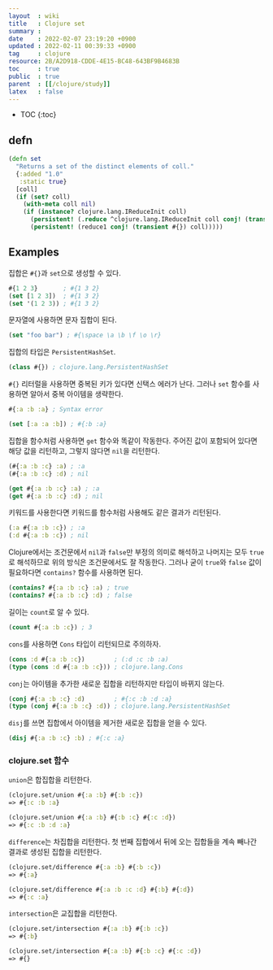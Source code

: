 ```yaml
---
layout  : wiki
title   : Clojure set
summary : 
date    : 2022-02-07 23:19:20 +0900
updated : 2022-02-11 00:39:33 +0900
tag     : clojure
resource: 2B/A2D918-CDDE-4E15-BC48-643BF9B4683B
toc     : true
public  : true
parent  : [[/clojure/study]]
latex   : false
---
```

* TOC
{:toc}

## defn

```clojure
(defn set
  "Returns a set of the distinct elements of coll."
  {:added "1.0"
   :static true}
  [coll]
  (if (set? coll)
    (with-meta coll nil)
    (if (instance? clojure.lang.IReduceInit coll)
      (persistent! (.reduce ^clojure.lang.IReduceInit coll conj! (transient #{})))
      (persistent! (reduce1 conj! (transient #{}) coll)))))
```

## Examples

집합은 `#{}`과 `set`으로 생성할 수 있다.

```clojure
#{1 2 3}       ; #{1 3 2}
(set [1 2 3])  ; #{1 3 2}
(set '(1 2 3)) ; #{1 3 2}
```

문자열에 사용하면 문자 집합이 된다.

```clojure
(set "foo bar") ; #{\space \a \b \f \o \r}
```

집합의 타입은 `PersistentHashSet`.

```clojure
(class #{}) ; clojure.lang.PersistentHashSet
```

`#{}` 리터럴을 사용하면 중복된 키가 있다면 신택스 에러가 난다. 그러나 `set` 함수를 사용하면 알아서 중복 아이템을 생략한다.

```clojure
#{:a :b :a} ; Syntax error

(set [:a :a :b]) ; #{:b :a}
```

집합을 함수처럼 사용하면 `get` 함수와 똑같이 작동한다. 주어진 값이 포함되어 있다면 해당 값을 리턴하고, 그렇지 않다면 `nil`을 리턴한다.

```clojure
(#{:a :b :c} :a) ; :a
(#{:a :b :c} :d) ; nil

(get #{:a :b :c} :a) ; :a
(get #{:a :b :c} :d) ; nil
```

키워드를 사용한다면 키워드를 함수처럼 사용해도 같은 결과가 리턴된다.

```clojure
(:a #{:a :b :c}) ; :a
(:d #{:a :b :c}) ; nil
```

Clojure에서는 조건문에서 `nil`과 `false`만 부정의 의미로 해석하고 나머지는 모두 `true`로 해석하므로 위의 방식은 조건문에서도 잘 작동한다.
그러나 굳이 `true`와 `false` 값이 필요하다면 `contains?` 함수를 사용하면 된다.

```clojure
(contains? #{:a :b :c} :a) ; true
(contains? #{:a :b :c} :d) ; false
```

길이는 `count`로 알 수 있다.

```clojure
(count #{:a :b :c}) ; 3
```

`cons`를 사용하면 `Cons` 타입이 리턴되므로 주의하자.

```clojure
(cons :d #{:a :b :c})        ; (:d :c :b :a)
(type (cons :d #{:a :b :c})) ; clojure.lang.Cons
```

`conj`는 아이템을 추가한 새로운 집합을 리턴하지만 타입이 바뀌지 않는다.

```clojure
(conj #{:a :b :c} :d)        ; #{:c :b :d :a}
(type (conj #{:a :b :c} :d)) ; clojure.lang.PersistentHashSet
```

`disj`를 쓰면 집합에서 아이템을 제거한 새로운 집합을 얻을 수 있다.

```clojure
(disj #{:a :b :c} :b) ; #{:c :a}
```

### clojure.set 함수

`union`은 합집합을 리턴한다.

```clojure
(clojure.set/union #{:a :b} #{:b :c})
=> #{:c :b :a}

(clojure.set/union #{:a :b} #{:b :c} #{:c :d})
=> #{:c :b :d :a}
```

`difference`는 차집합을 리턴한다. 첫 번째 집합에서 뒤에 오는 집합들을 계속 빼나간 결과로 생성된 집합을 리턴한다.

```clojure
(clojure.set/difference #{:a :b} #{:b :c})
=> #{:a}

(clojure.set/difference #{:a :b :c :d} #{:b} #{:d})
=> #{:c :a}
```

`intersection`은 교집합을 리턴한다.

```clojure
(clojure.set/intersection #{:a :b} #{:b :c})
=> #{:b}

(clojure.set/intersection #{:a :b} #{:b :c} #{:c :d})
=> #{}
```

